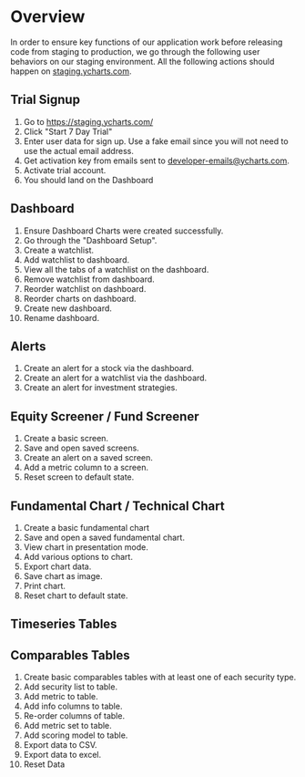 # Overview
In order to ensure key functions of our application work before releasing code from staging to production, we go through the following user behaviors on our staging environment. All the following actions should happen on [staging.ycharts.com](https://staging.ycharts.com).

## Trial Signup
1. Go to https://staging.ycharts.com/
1. Click "Start 7 Day Trial"
1. Enter user data for sign up. Use a fake email since you will not need to use the actual email address.
1. Get activation key from emails sent to developer-emails@ycharts.com.
1. Activate trial account.
1. You should land on the Dashboard

## Dashboard
1. Ensure Dashboard Charts were created successfully.
1. Go through the "Dashboard Setup".
1. Create a watchlist.
1. Add watchlist to dashboard.
1. View all the tabs of a watchlist on the dashboard.
1. Remove watchlist from dashboard.
1. Reorder watchlist on dashboard.
1. Reorder charts on dashboard.
1. Create new dashboard.
1. Rename dashboard.

## Alerts
1. Create an alert for a stock via the dashboard.
1. Create an alert for a watchlist via the dashboard.
1. Create an alert for investment strategies.

## Equity Screener / Fund Screener
1. Create a basic screen. 
1. Save and open saved screens.
1. Create an alert on a saved screen.
1. Add a metric column to a screen.
1. Reset screen to default state.

## Fundamental Chart / Technical Chart
1. Create a basic fundamental chart
1. Save and open a saved fundamental chart.
1. View chart in presentation mode.
1. Add various options to chart.
1. Export chart data.
1. Save chart as image.
1. Print chart.
1. Reset chart to default state.

## Timeseries Tables

## Comparables Tables
1. Create basic comparables tables with at least one of each security type.
1. Add security list to table.
1. Add metric to table.
1. Add info columns to table.
1. Re-order columns of table.
1. Add metric set to table.
1. Add scoring model to table.
1. Export data to CSV.
1. Export data to excel.
1. Reset Data
